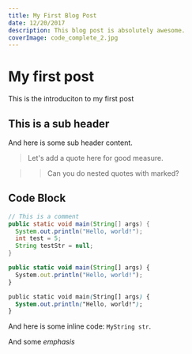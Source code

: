 ```yaml
---
title: My First Blog Post
date: 12/20/2017
description: This blog post is absolutely awesome.
coverImage: code_complete_2.jpg
---
```


# My first post

This is the introduciton to my first post

## This is a sub header

And here is some sub header content.

> Let's add a quote here for good measure.

>> Can you do nested quotes with marked?

## Code Block

```java
// This is a comment
public static void main(String[] args) {
  System.out.println("Hello, world!");
  int test = 5;
  String testStr = null;
}
```

```jsx
public static void main(String[] args) {
  System.out.println("Hello, world!");
}
```

```css
public static void main(String[] args) {
  System.out.println("Hello, world!");
}
```

And here is some inline code: `MyString str`.

And some _emphasis_

